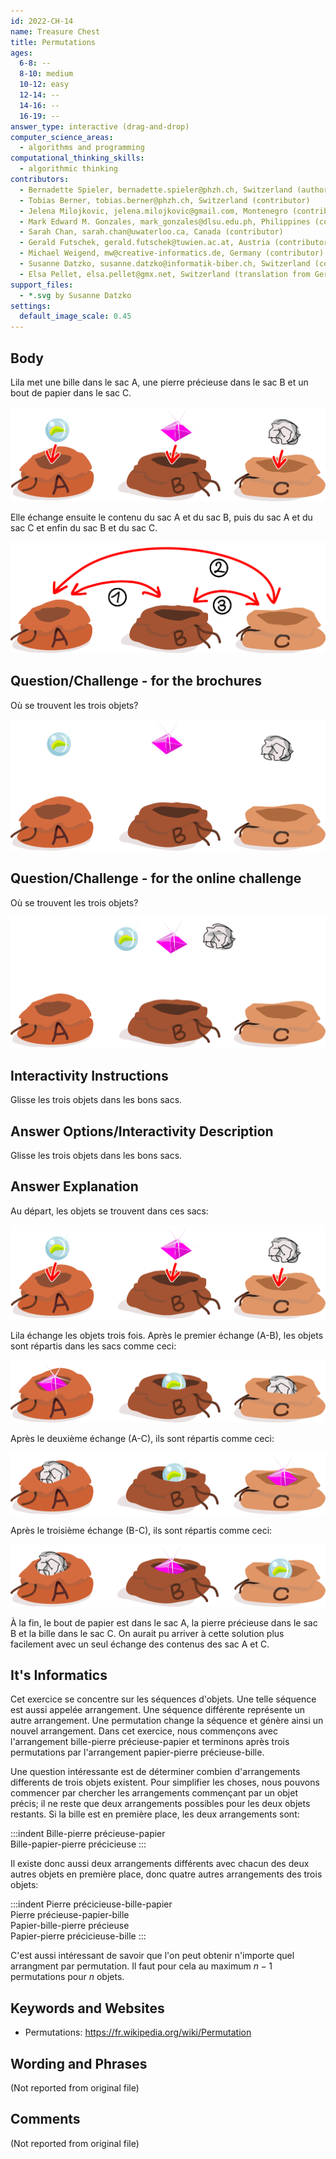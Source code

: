 ```yaml
---
id: 2022-CH-14
name: Treasure Chest
title: Permutations
ages:
  6-8: --
  8-10: medium
  10-12: easy
  12-14: --
  14-16: --
  16-19: --
answer_type: interactive (drag-and-drop)
computer_science_areas:
  - algorithms and programming
computational_thinking_skills:
  - algorithmic thinking
contributors:
  - Bernadette Spieler, bernadette.spieler@phzh.ch, Switzerland (author)
  - Tobias Berner, tobias.berner@phzh.ch, Switzerland (contributor)
  - Jelena Milojkovic, jelena.milojkovic@gmail.com, Montenegro (contributor)
  - Mark Edward M. Gonzales, mark_gonzales@dlsu.edu.ph, Philippines (contributor)
  - Sarah Chan, sarah.chan@uwaterloo.ca, Canada (contributor)
  - Gerald Futschek, gerald.futschek@tuwien.ac.at, Austria (contributor, translation from English into German)
  - Michael Weigend, mw@creative-informatics.de, Germany (contributor)
  - Susanne Datzko, susanne.datzko@informatik-biber.ch, Switzerland (contributor, graphics)
  - Elsa Pellet, elsa.pellet@gmx.net, Switzerland (translation from German into French)
support_files:
  - *.svg by Susanne Datzko
settings:
  default_image_scale: 0.45
---
```


[exp1]: graphics/2022-CH-14-explanation1.svg "Explication 1"
[exp2]: graphics/2022-CH-14-explanation2.svg "Explication 2"
[exp3]: graphics/2022-CH-14-explanation3.svg "Explication 3"
[question]: graphics/2022-CH-14-question.svg "Question"
[taskbody-steps]: graphics/2022-CH-14-taskbody-steps.svg "Etapes de la tâche"
[taskbody]: graphics/2022-CH-14-taskbody.svg "Tâche"
[int-question]: interactivity/2022-CH-14-question_interactive.svg "Interactivité"



## Body

Lila met une bille dans le sac A, une pierre précieuse dans le sac B et un bout de papier dans le sac C.

![taskbody]

Elle échange ensuite le contenu du sac A et du sac B, puis du sac A et du sac C et enfin du sac B et du sac C.

![taskbody-steps]


## Question/Challenge - for the brochures

Où se trouvent les trois objets?

![question]

## Question/Challenge - for the online challenge

Où se trouvent les trois objets?

![int-question]

## Interactivity Instructions

Glisse les trois objets dans les bons sacs.

## Answer Options/Interactivity Description

Glisse les trois objets dans les bons sacs.

## Answer Explanation

Au départ, les objets se trouvent dans ces sacs:

![taskbody]

Lila échange les objets trois fois. Après le premier échange (A-B), les objets sont répartis dans les sacs comme ceci:

![exp1]

Après le deuxième échange (A-C), ils sont répartis comme ceci:

![exp2]

Après le troisième échange (B-C), ils sont répartis comme ceci:

![exp3]

À la fin, le bout de papier est dans le sac A, la pierre précieuse dans le sac B et la bille dans le sac C. On aurait pu arriver à cette solution plus facilement avec un seul échange des contenus des sac A et C.

## It's Informatics

Cet exercice se concentre sur les séquences d'objets. Une telle séquence est aussi appelée arrangement. Une séquence différente représente un autre arrangement. Une permutation change la séquence et génère ainsi un nouvel arrangement. Dans cet exercice, nous commençons avec l'arrangement bille-pierre précieuse-papier et terminons après trois permutations par l'arrangement papier-pierre précieuse-bille.

Une question intéressante est de déterminer combien d'arrangements differents de trois objets existent. Pour simplifier les choses, nous pouvons commencer par chercher les arrangements commençant par un objet précis; il ne reste que deux arrangements possibles pour les deux objets restants. Si la bille est en première place, les deux arrangements sont:

:::indent
Bille-pierre précieuse-papier    \
Bille-papier-pierre précicieuse
:::

Il existe donc aussi deux arrangements différents avec chacun des deux autres objets en première place, donc quatre autres arrangements des trois objets:


:::indent
Pierre précicieuse-bille-papier \
Pierre précieuse-papier-bille   \
Papier-bille-pierre précieuse   \
Papier-pierre précicieuse-bille
:::

C'est aussi intéressant de savoir que l'on peut obtenir n'importe quel arrangment par permutation. Il faut pour cela au maximum $n-1$ permutations pour $n$ objets.


## Keywords and Websites

 - Permutations: https://fr.wikipedia.org/wiki/Permutation


## Wording and Phrases

(Not reported from original file)


## Comments

(Not reported from original file)
